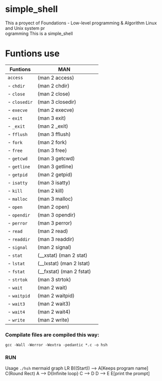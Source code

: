 # simple_shell
This a proyect of Foundations - Low-level programming & Algorithm  Linux and Unix system pr\
     ogramming
This is a simple_shell
# Funtions use
|     Funtions  |             MAN               |                             |
|---------------|-------------------------------|-----------------------------|
|   `access`    |       (man 2 access)
-   `chdir`     |        (man 2 chdir)
-   `close`     |        (man 2 close)
-   `closedir`  |     (man 3 closedir)
-   `execve`    | (man 2 execve)
-   `exit`      |(man 3 exit)
-   `_exit`     |(man 2 _exit)
-   `fflush`    |(man 3 fflush)
-   `fork`      |(man 2 fork)
-   `free`      |(man 3 free)
-   `getcwd`    |(man 3 getcwd)
-   `getline`   |(man 3 getline)
-   `getpid`    |(man 2 getpid)
-   `isatty`    |(man 3 isatty)
-   `kill`      |(man 2 kill)
-   `malloc`    |(man 3 malloc)
-   `open`      |(man 2 open)
-   `opendir`   |(man 3 opendir)
-   `perror`    |(man 3 perror)
-   `read`      |(man 2 read)
-   `readdir`   |(man 3 readdir)
-   `signal`    |(man 2 signal)
-   `stat`      |(__xstat) (man 2 stat)
-   `lstat`     |(__lxstat) (man 2 lstat)
-   `fstat`     |(__fxstat) (man 2 fstat)
-   `strtok`    |(man 3 strtok)
-   `wait`      |(man 2 wait)
-   `waitpid`   | (man 2 waitpid)
-   `wait3`     |(man 2 wait3)
-   `wait4`     |(man 2 wait4)
-   `write`     |(man 2 write)
### Compilate files are compiled this way:
`gcc -Wall -Werror -Wextra -pedantic *.c -o hsh`
### RUN
Usage  `./hsh`
mermaid
graph LR
B((Start)) --> A[Keeps program name]
C(Round Rect)
A --> D{Infinite loop}
C --> D
D --> E
E[print the prompt]
